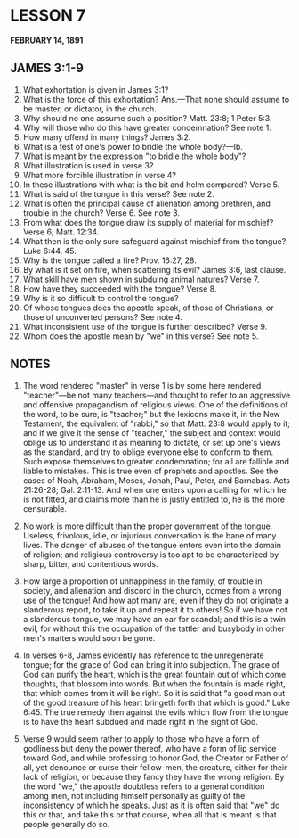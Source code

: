 # LESSON 7
**FEBRUARY 14, 1891**

## JAMES 3:1-9

1. What exhortation is given in James 3:1?
2. What is the force of this exhortation? Ans.—That none should assume to be master, or dictator, in the church.
3. Why should no one assume such a position? Matt. 23:8; 1 Peter 5:3.
4. Why will those who do this have greater condemnation? See note 1.
5. How many offend in many things? James 3:2.
6. What is a test of one's power to bridle the whole body?—Ib.
7. What is meant by the expression "to bridle the whole body"?
8. What illustration is used in verse 3?
9. What more forcible illustration in verse 4?
10. In these illustrations with what is the bit and helm compared? Verse 5.
11. What is said of the tongue in this verse? See note 2.
12. What is often the principal cause of alienation among brethren, and trouble in the church? Verse 6. See note 3.
13. From what does the tongue draw its supply of material for mischief? Verse 6; Matt. 12:34.
14. What then is the only sure safeguard against mischief from the tongue? Luke 6:44, 45.
15. Why is the tongue called a fire? Prov. 16:27, 28.
16. By what is it set on fire, when scattering its evil? James 3:6, last clause.
17. What skill have men shown in subduing animal natures? Verse 7.
18. How have they succeeded with the tongue? Verse 8.
19. Why is it so difficult to control the tongue?
20. Of whose tongues does the apostle speak, of those of Christians, or those of unconverted persons? See note 4.
21. What inconsistent use of the tongue is further described? Verse 9.
22. Whom does the apostle mean by "we" in this verse? See note 5.

## NOTES

1. The word rendered "master" in verse 1 is by some here rendered "teacher"—be not many teachers—and thought to refer to an aggressive and offensive propagandism of religious views. One of the definitions of the word, to be sure, is "teacher;" but the lexicons make it, in the New Testament, the equivalent of "rabbi," so that Matt. 23:8 would apply to it; and if we give it the sense of "teacher," the subject and context would oblige us to understand it as meaning to dictate, or set up one's views as the standard, and try to oblige everyone else to conform to them. Such expose themselves to greater condemnation; for all are fallible and liable to mistakes. This is true even of prophets and apostles. See the cases of Noah, Abraham, Moses, Jonah, Paul, Peter, and Barnabas. Acts 21:26-28; Gal. 2:11-13. And when one enters upon a calling for which he is not fitted, and claims more than he is justly entitled to, he is the more censurable.

2. No work is more difficult than the proper government of the tongue. Useless, frivolous, idle, or injurious conversation is the bane of many lives. The danger of abuses of the tongue enters even into the domain of religion; and religious controversy is too apt to be characterized by sharp, bitter, and contentious words.

3. How large a proportion of unhappiness in the family, of trouble in society, and alienation and discord in the church, comes from a wrong use of the tongue! And how apt many are, even if they do not originate a slanderous report, to take it up and repeat it to others! So if we have not a slanderous tongue, we may have an ear for scandal; and this is a twin evil, for without this the occupation of the tattler and busybody in other men's matters would soon be gone.

4. In verses 6-8, James evidently has reference to the unregenerate tongue; for the grace of God can bring it into subjection. The grace of God can purify the heart, which is the great fountain out of which come thoughts, that blossom into words. But when the fountain is made right, that which comes from it will be right. So it is said that "a good man out of the good treasure of his heart bringeth forth that which is good." Luke 6:45. The true remedy then against the evils which flow from the tongue is to have the heart subdued and made right in the sight of God.

5. Verse 9 would seem rather to apply to those who have a form of godliness but deny the power thereof, who have a form of lip service toward God, and while professing to honor God, the Creator or Father of all, yet denounce or curse their fellow-men, the creature, either for their lack of religion, or because they fancy they have the wrong religion. By the word "we," the apostle doubtless refers to a general condition among men, not including himself personally as guilty of the inconsistency of which he speaks. Just as it is often said that "we" do this or that, and take this or that course, when all that is meant is that people generally do so.